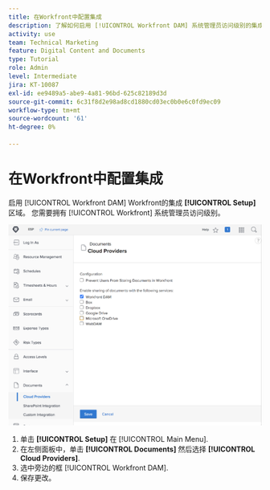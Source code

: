 ```yaml
---
title: 在Workfront中配置集成
description: 了解如何启用 [!UICONTROL Workfront DAM] 系统管理员访问级别的集成。
activity: use
team: Technical Marketing
feature: Digital Content and Documents
type: Tutorial
role: Admin
level: Intermediate
jira: KT-10087
exl-id: ee9489a5-abe9-4a81-96bd-625c82189d3d
source-git-commit: 6c31f8d2e98ad8cd1880cd03ec0b0e6c0fd9ec09
workflow-type: tm+mt
source-wordcount: '61'
ht-degree: 0%

---
```


# 在Workfront中配置集成

启用 [!UICONTROL Workfront DAM] Workfront的集成 **[!UICONTROL Setup]** 区域。 您需要拥有 [!UICONTROL Workfront] 系统管理员访问级别。

![屏幕截图 [!UICONTROL Cloud Providers] 配置页面](assets/01-configure-the-integration-in-workfront.png)

1. 单击 **[!UICONTROL Setup]** 在 [!UICONTROL Main Menu].
1. 在左侧面板中，单击 **[!UICONTROL Documents]** 然后选择 **[!UICONTROL Cloud Providers]**.
1. 选中旁边的框 [!UICONTROL Workfront DAM].
1. 保存更改。

<!--
Learn more graphic and documentation article link, below
* Enabling Workfront DAM
 -->
